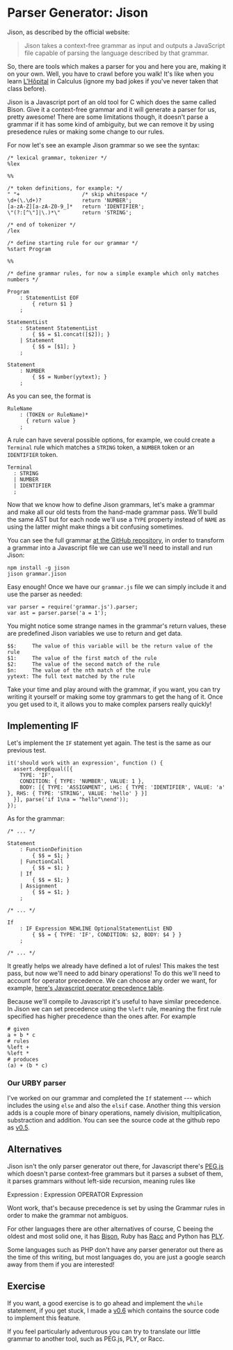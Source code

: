 # Parser Generator: Jison
Jison, as described by the official website:

> Jison takes a context-free grammar as input and outputs a JavaScript file
> capable of parsing the language described by that grammar.

So, there are tools which makes a parser for you and here you are, making it on
your own. Well, you have to crawl before you walk! It's like when you learn
[L'Hôpital](http://en.wikipedia.org/wiki/L%27H%C3%B4pital%27s_rule) in Calculus
(ignore my bad jokes if you've never taken that class before).

Jison is a Javascript port of an old tool for C which does the same called
Bison. Give it a context-free grammar and it will generate a parser for us,
pretty awesome! There are some limitations though, it doesn't parse a grammar if
it has some kind of ambiguity, but we can remove it by using presedence rules or
making some change to our rules.

For now let's see an example Jison grammar so we see the syntax:

    /* lexical grammar, tokenizer */
    %lex

    %%

    /* token definitions, for example: */
    " "+                    /* skip whitespace */
    \d+(\.\d+)?             return 'NUMBER';
    [a-zA-Z][a-zA-Z0-9_]*   return 'IDENTIFIER';
    \"(?:[^\"]|\.)*\"       return 'STRING';

    /* end of tokenizer */
    /lex

    /* define starting rule for our grammar */
    %start Program

    %%

    /* define grammar rules, for now a simple example which only matches numbers */

    Program
        : StatementList EOF
            { return $1 }
        ;

    StatementList
        : Statement StatementList
            { $$ = $1.concat([$2]); }
        | Statement
            { $$ = [$1]; }
        ;

    Statement
        : NUMBER
            { $$ = Number(yytext); }
        ;

As you can see, the format is

    RuleName
        : (TOKEN or RuleName)*
          { return value }
        ;

A rule can have several possible options, for example, we could create a
`Terminal` rule which matches a `STRING` token, a `NUMBER` token or an
`IDENTIFIER` token.

    Terminal
      : STRING
      | NUMBER
      | IDENTIFIER
      ;

Now that we know how to define Jison grammars, let's make a grammar and make all
our old tests from the hand-made grammar pass. We'll build the same AST but for
each node we'll use a `TYPE` property instead of `NAME` as using the latter
might make things a bit confusing sometimes.

You can see the full grammar [at the GitHub
repository](https://github.com/gosukiwi/creatingaproglang-src/blob/v0.3/src/grammar.jison),
in order to transform a grammar into a Javascript file we can use we'll need to
install and run Jison:

    npm install -g jison
    jison grammar.jison

Easy enough! Once we have our `grammar.js` file we can simply include it and use
the parser as needed:
    
    var parser = require('grammar.js').parser;
    var ast = parser.parse('a = 1');

You might notice some strange names in the grammar's return values, these are
predefined Jison variables we use to return and get data.

    $$:     The value of this variable will be the return value of the rule
    $1:     The value of the first match of the rule
    $2:     The value of the second match of the rule
    $n:     The value of the nth match of the rule
    yytext: The full text matched by the rule

Take your time and play around with the grammar, if you want, you can try
writing it yourself or making some toy grammars to get the hang of it. Once you
get used to it, it allows you to make complex parsers really quickly!

## Implementing IF
Let's implement the `IF` statement yet again. The test is the same as our
previous test.

    it('should work with an expression', function () {
      assert.deepEqual([{
        TYPE: 'IF',
        CONDITION: { TYPE: 'NUMBER', VALUE: 1 },
        BODY: [{ TYPE: 'ASSIGNMENT', LHS: { TYPE: 'IDENTIFIER', VALUE: 'a' }, RHS: { TYPE: 'STRING', VALUE: 'hello' } }]
      }], parse('if 1\na = "hello"\nend'));
    });

As for the grammar:

    /* ... */ 

    Statement
        : FunctionDefinition
            { $$ = $1; }
        | FunctionCall
            { $$ = $1; }
        | If
            { $$ = $1; }
        | Assignment
            { $$ = $1; }
        ;

    /* ... */

    If
        : IF Expression NEWLINE OptionalStatementList END
            { $$ = { TYPE: 'IF', CONDITION: $2, BODY: $4 } }
        ;

    /* ... */

It greatly helps we already have defined a lot of rules! This makes the test
pass, but now we'll need to add binary operations! To do this we'll need to
account for operator precedence. We can choose any order we want, for example,
[here's Javascript operator precedence
table](http://msdn.microsoft.com/en-us/library/ie/z3ks45k7(v=vs.94).aspx).

Because we'll compile to Javascript it's useful to have similar precedence. In
Jison we can set precedence using the `%left` rule, meaning the first rule
specified has higher precedence than the ones after. For example

    # given
    a + b * c
    # rules
    %left +
    %left *
    # produces
    (a) + (b * c)

### Our URBY parser
I've worked on our grammar and completed the `If` statement --- which includes
the using `else` and also the `elsif` case. Another thing this version adds is a
couple more of binary operations, namely division, multiplication, substraction
and addition. You can see the source code at the github repo as
[v0.5](https://github.com/gosukiwi/creatingaproglang-src/releases/tag/v0.5).

## Alternatives
Jison isn't the only parser generator out there, for Javascript there's
[PEG.js](http://pegjs.majda.cz/) which doesn't parse context-free grammars but
it parses a subset of them, it parses grammars without left-side recursion,
meaning rules like

  Expression
    : Expression OPERATOR Expression

Wont work, that's because precedence is set by using the Grammar rules in order
to make the grammar not ambiguos.

For other languages there are other alternatives of course, C beeing the oldest
and most solid one, it has [Bison](http://www.gnu.org/software/bison/), Ruby has
[Racc](http://i.loveruby.net/en/projects/racc/doc/usage.html) and Python has
[PLY](http://www.dabeaz.com/ply/). 

Some languages such as PHP don't have any parser generator out there as the time
of this writing, but most languages do, you are just a google search away from
them if you are interested!

## Exercise
If you want, a good exercise is to go ahead and implement the `while` statement,
if you get stuck, I made a
[v0.6](https://github.com/gosukiwi/creatingaproglang-src/releases/tag/v0.6)
which contains the source code to implement this feature.

If you feel particularly adventurous you can try to translate our little grammar
to another tool, such as PEG.js, PLY, or Racc.
